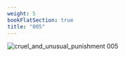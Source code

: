 ```yaml
---
weight: 5
bookFlatSection: true
title: "005"
---
```


![cruel_and_unusual_punishment 005 ](../../jpg/cup_005.jpg)


